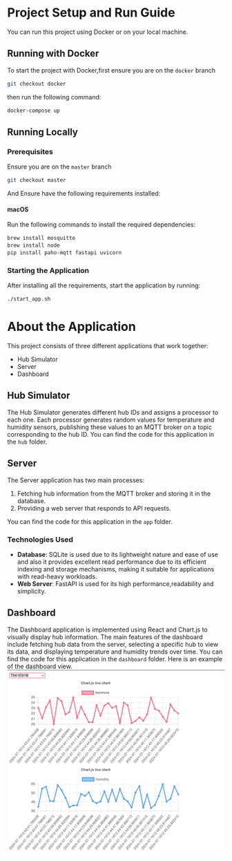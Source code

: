 # Project Setup and Run Guide

You can run this project using Docker or on your local machine.

## Running with Docker

To start the project with Docker,first ensure you are on the `docker` branch 

```sh
git checkout docker
```

then run the following command:

```sh
docker-compose up
```

## Running Locally

### Prerequisites

Ensure you are on the `master` branch

```sh
git checkout master
```

And Ensure have the following requirements installed:

#### macOS

Run the following commands to install the required dependencies:

```sh
brew install mosquitto
brew install node
pip install paho-mqtt fastapi uvicorn
```

### Starting the Application

After installing all the requirements, start the application by running:

```sh
./start_app.sh
```

# About the Application

This project consists of three different applications that work together:

- Hub Simulator
- Server
- Dashboard

## Hub Simulator

The Hub Simulator generates different hub IDs and assigns a processor to each one. Each processor generates random values for temperature and humidity sensors, publishing these values to an MQTT broker on a topic corresponding to the hub ID. You can find the code for this application in the `hub` folder.

## Server

The Server application has two main processes:

1. Fetching hub information from the MQTT broker and storing it in the database.
2. Providing a web server that responds to API requests.

You can find the code for this application in the `app` folder.

### Technologies Used

- **Database**: SQLite is used due to its lightweight nature and ease of use and also it provides excellent read performance due to its efficient indexing and storage mechanisms, making it suitable for applications with read-heavy workloads.
- **Web Server**: FastAPI is used for its high performance,readability and simplicity.

## Dashboard

The Dashboard application is implemented using React and Chart.js to visually display hub information. The main features of the dashboard include fetching hub data from the server, selecting a specific hub to view its data, and displaying temperature and humidity trends over time.
You can find the code for this application in the `dashboard` folder.
Here is an example of the dashboard view. 
![dashboard example](./dashboard.png)
